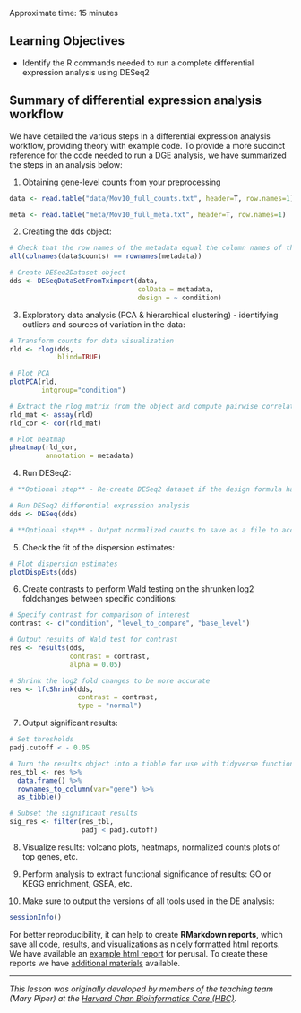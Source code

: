 Approximate time: 15 minutes

## Learning Objectives

-   Identify the R commands needed to run a complete differential
    expression analysis using DESeq2

## Summary of differential expression analysis workflow

We have detailed the various steps in a differential expression analysis
workflow, providing theory with example code. To provide a more succinct
reference for the code needed to run a DGE analysis, we have summarized
the steps in an analysis below:

1.  Obtaining gene-level counts from your preprocessing

``` r
data <- read.table("data/Mov10_full_counts.txt", header=T, row.names=1) 

meta <- read.table("meta/Mov10_full_meta.txt", header=T, row.names=1)
```

2.  Creating the dds object:

``` r
# Check that the row names of the metadata equal the column names of the **raw counts** data
all(colnames(data$counts) == rownames(metadata))

# Create DESeq2Dataset object
dds <- DESeqDataSetFromTximport(data, 
                                colData = metadata, 
                                design = ~ condition)
```

3.  Exploratory data analysis (PCA & hierarchical clustering) -
    identifying outliers and sources of variation in the data:

``` r
# Transform counts for data visualization
rld <- rlog(dds, 
            blind=TRUE)

# Plot PCA 
plotPCA(rld, 
        intgroup="condition")

# Extract the rlog matrix from the object and compute pairwise correlation values
rld_mat <- assay(rld)
rld_cor <- cor(rld_mat)

# Plot heatmap
pheatmap(rld_cor, 
         annotation = metadata)
```

4.  Run DESeq2:

``` r
# **Optional step** - Re-create DESeq2 dataset if the design formula has changed after QC analysis in include other sources of variation using "dds <- DESeqDataSetFromMatrix(data, colData = metadata, design = ~ covaraite + condition)"

# Run DESeq2 differential expression analysis
dds <- DESeq(dds)

# **Optional step** - Output normalized counts to save as a file to access outside RStudio using "normalized_counts <- counts(dds, normalized=TRUE)"
```

5.  Check the fit of the dispersion estimates:

``` r
# Plot dispersion estimates
plotDispEsts(dds)
```

6.  Create contrasts to perform Wald testing on the shrunken log2
    foldchanges between specific conditions:

``` r
# Specify contrast for comparison of interest
contrast <- c("condition", "level_to_compare", "base_level")

# Output results of Wald test for contrast
res <- results(dds, 
               contrast = contrast, 
               alpha = 0.05)

# Shrink the log2 fold changes to be more accurate
res <- lfcShrink(dds, 
                 contrast = contrast, 
                 type = "normal")
```

7.  Output significant results:

``` r
# Set thresholds
padj.cutoff < - 0.05

# Turn the results object into a tibble for use with tidyverse functions
res_tbl <- res %>%
  data.frame() %>%
  rownames_to_column(var="gene") %>% 
  as_tibble()

# Subset the significant results
sig_res <- filter(res_tbl, 
                  padj < padj.cutoff)
```

8.  Visualize results: volcano plots, heatmaps, normalized counts plots
    of top genes, etc.

9.  Perform analysis to extract functional significance of results: GO
    or KEGG enrichment, GSEA, etc.

10. Make sure to output the versions of all tools used in the DE
    analysis:

``` r
sessionInfo()
```

For better reproducibility, it can help to create **RMarkdown reports**,
which save all code, results, and visualizations as nicely formatted
html reports. We have available an [example html
report](https://www.dropbox.com/s/xp7l0b46rvwmbya/workshop-example.html?dl=1)
for perusal. To create these reports we have [additional
materials](https://hbctraining.github.io/Training-modules/Rmarkdown/)
available.

------------------------------------------------------------------------

*This lesson was originally developed by members of the teaching team
(Mary Piper) at the [Harvard Chan Bioinformatics Core
(HBC)](http://bioinformatics.sph.harvard.edu/).*
